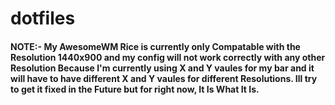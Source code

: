 # dotfiles

#### NOTE:- My AwesomeWM Rice is currently only Compatable with the Resolution 1440x900 and my config will not work correctly with any other Resolution Because I'm currently using X and Y vaules for my bar and it will have to have different X and Y vaules for different Resolutions. Ill try to get it fixed in the Future but for right now, It Is What It Is. 
